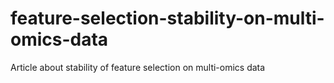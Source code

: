 # feature-selection-stability-on-multi-omics-data
Article about stability of feature selection on multi-omics data

